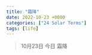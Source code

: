 ```yaml
---
title: "霜降"
date: 2022-10-23 +0800
categories: ["24 Solar Terms"]
tags: [life]
---
```



> 10月23日 今日 霜降